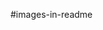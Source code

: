 
#images-in-readme
<!--
**Emperor2000/Emperor2000** is a ✨ _special_ ✨ repository because its `README.md` (this file) appears on your GitHub profile.


### Hi there! 👋 
My name is Vincent, I am a third year software engineering student located in the Netherlands. In my free time I like to dive into game development (Gamemaker, JS, C#). I have worked on several projects that are available to download (links in description). I have also worked on several bigger personal projects, additionally I maintain a library with sample projects for GameMaker Studio.

##headings
